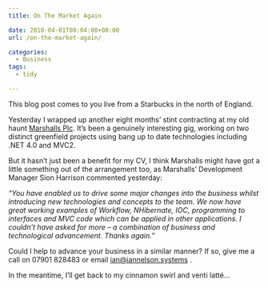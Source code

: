```yaml
---
title: On The Market Again

date: 2010-04-01T08:04:00+00:00
url: /on-the-market-again/

categories:
  - Business
tags:
  - tidy

---
```

This blog post comes to you live from a Starbucks in the north of England.

Yesterday I wrapped up another eight months’ stint contracting at my old haunt [Marshalls Plc][1]. It’s been a genuinely interesting gig, working on two distinct greenfield projects using bang up to date technologies including .NET 4.0 and MVC2.

But it hasn’t just been a benefit for my CV, I think Marshalls might have got a little something out of the arrangement too, as Marshalls’ Development Manager Sion Harrison commented yesterday:

_&#8220;You have enabled us to drive some major changes into the business whilst introducing new technologies and concepts to the team. We now have great working examples of Workflow, NHibernate, IOC, programming to interfaces and MVC code which can be applied in other applications. I couldn&#8217;t have asked for more &#8211; a combination of business and technological advancement. Thanks again.&#8221;_

Could I help to advance your business in a similar manner? If so, give me a call on 07901 828483 or email <ian@iannelson.systems> .

In the meantime, I’ll get back to my cinnamon swirl and venti latté…

 [1]: http://www.marshalls.com/